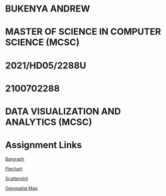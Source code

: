 # BUKENYA ANDREW

# MASTER OF SCIENCE IN COMPUTER SCIENCE (MCSC)

# 2021/HD05/2288U

# 2100702288

# DATA VISUALIZATION AND ANALYTICS (MCSC)

# Assignment Links
[Bargraph](https://andrkenya.github.io/andrew_bukenya/bargraph/)

[Piechart](https://andrkenya.github.io/andrew_bukenya/piechart/)

[Scatterplot](https://andrkenya.github.io/andrew_bukenya/scatterplot/)

[Geospatial Map](http://aynwerdgroup.ga/geospatial_map/)

